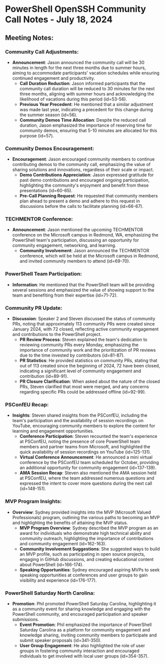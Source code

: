 # PowerShell OpenSSH Community Call Notes - July 18, 2024

## Meeting Notes:

### Community Call Adjustments:

- **Announcement**: Jason announced the community call will be 30 minutes in length for the next three months due to summer hours, aiming to accommodate participants' vacation schedules while ensuring continued engagement and productivity.
  - **Call Duration Reduction**: Jason informed participants that the community call duration will be reduced to 30 minutes for the next three months, aligning with summer hours and acknowledging the likelihood of vacations during this period (id=53-56).
  - **Previous Year Precedent**: He mentioned that a similar adjustment was made last year, indicating a precedent for this change during the summer season (id=56).
  - **Community Demos Time Allocation**: Despite the reduced call duration, Jason emphasized the importance of reserving time for community demos, ensuring that 5-10 minutes are allocated for this purpose (id=57).

### Community Demos Encouragement:

- **Encouragement**: Jason encouraged community members to continue contributing demos to the community call, emphasizing the value of sharing solutions and innovations, regardless of their scale or impact.
  - **Demo Contributions Appreciation**: Jason expressed gratitude for past demo contributions and encouraged ongoing participation, highlighting the community's enjoyment and benefit from these presentations (id=60-65).
  - **Pre-Call Planning Request**: He requested that community members plan ahead to present a demo and adhere to this request in discussions before the calls to facilitate planning (id=66-67).

### TECHMENTOR Conference:

- **Announcement**: Jason mentioned the upcoming TECHMENTOR conference on the Microsoft campus in Redmond, WA, emphasizing the PowerShell team's participation, discussing an opportunity for community engagement, networking, and learning.
  - **Community Involvement**: Jason announced the TECHMENTOR conference, which will be held at the Microsoft campus in Redmond, and invited community members to attend (id=69-70).
  
### PowerShell Team Participation:

- **Information**: He mentioned that the PowerShell team will be providing several sessions and emphasized the value of showing support to the team and benefiting from their expertise (id=71-72).

### Community PR Update:

- **Discussion**: Speaker 2 and Steven discussed the status of community PRs, noting that approximately 113 community PRs were created since January 2024, with 72 closed, reflecting active community engagement and contributions to the PowerShell project.
  - **PR Review Process**: Steven explained the team's dedication to reviewing community PRs every Monday, emphasizing the importance of community work and the prioritization of PR reviews due to the time invested by contributors (id=81-87).
  - **PR Statistics**: He provided statistics on community PRs, stating that out of 113 created since the beginning of 2024, 72 have been closed, indicating a significant level of community engagement and contribution (id=89-91).
  - **PR Closure Clarification**: When asked about the nature of the closed PRs, Steven clarified that most were merged, and any concerns regarding specific PRs could be addressed offline (id=92-99).

### PSConfEU Recap:

- **Insights**: Steven shared insights from the PSConfEU, including the team's participation and the availability of session recordings on YouTube, encouraging community members to explore the content for learning and engagement opportunities.
  - **Conference Participation**: Steven recounted the team's experience at PSConfEU, noting the presence of core PowerShell team members and partner teams from Microsoft, and highlighted the quick availability of session recordings on YouTube (id=125-131).
  - **Virtual Conference Announcement**: He announced a mini virtual conference by the PSConfEU team scheduled for October, providing an additional opportunity for community engagement (id=137-139).
  - **AMA Session Recap**: Steven also mentioned the AMA session held at PSConfEU, where the team addressed numerous questions and expressed the intent to cover more questions during the next call (id=148-151).

### MVP Program Insights:

- **Overview**: Sydney provided insights into the MVP (Microsoft Valued Professionals) program, outlining the various paths to becoming an MVP and highlighting the benefits of attaining the MVP status.
  - **MVP Program Overview**: Sydney described the MVP program as an award for individuals who demonstrate high technical ability and community outreach, highlighting the importance of contributions and community engagement (id=162-163).
  - **Community Involvement Suggestions**: She suggested ways to build an MVP profile, such as participating in open source projects, engaging in GitHub discussions, and creating educational content about PowerShell (id=166-174).
  - **Speaking Opportunities**: Sydney encouraged aspiring MVPs to seek speaking opportunities at conferences and user groups to gain visibility and experience (id=176-177).

### PowerShell Saturday North Carolina:

- **Promotion**: Phil promoted PowerShell Saturday Carolina, highlighting it as a community event for sharing knowledge and engaging with the PowerShell community, and encouraged participation and speaker submissions.
  - **Event Promotion**: Phil emphasized the importance of PowerShell Saturday Carolina as a platform for community engagement and knowledge sharing, inviting community members to participate and submit speaker proposals (id=341-350).
  - **User Group Engagement**: He also highlighted the role of user groups in fostering community interaction and encouraged individuals to get involved with local user groups (id=354-357).

